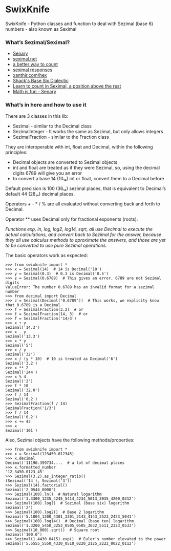 # SwixKnife
SwixKnife - Python classes and function to deal with Sezimal (base 6) numbers - also known as Seximal
### What’s Sezimal/Seximal?
* [Senary](https://en.wikipedia.org/wiki/Senary)
* [seximal.net](https://www.seximal.net/)
* [a better way to count](https://www.youtube.com/watch?v=qID2B4MK7Y0)
* [seximal responses](https://www.youtube.com/watch?v=wXeX_XKSNlc)
* [xanthir.com/hex](https://xanthir.com/hex)
* [Shack's Base Six Dialectic](http://shacktoms.org/base-six/base-six.htm)
* [Learn to count in Seximal, a position above the rest](https://hackaday.com/2018/07/20/learn-to-count-in-seximal-its-a-position-above-the-rest/)
* [Math is fun - Senary](https://www.mathsisfun.com/definitions/senary.html)

### What’s in here and how to use it
There are 3 classes in this lib:
* Sezimal - similar to the Decimal class
* SezimalInteger - It works the same as Sezimal, but only allows integers
* SezimalFraction - similar to the Fraction class

They are interoperable with int, float and Decimal, within the following principles:
* Decimal objects are converted to Sezimal objects
* int and float are treated as if they were Sezimal, so, using the decimal digits 6789 will give you an error
* to convert a base 14 (10₁₄) int or float, convert them to a Decimal before

Default precision is 100 (36₁₄) sezimal places, that is equivalent to Decimal’s default 44 (28₁₄) decimal places.

Operators + - * / % are all evaluated without converting back and forth to Decimal.

Operator ** uses Decimal only for fractional exponents (roots).

*Functions exp, ln, log, log2, log14, sqrt, all use Decimal to execute the actual calculations, and convert back to Sezimal for the answer, because they all use calculus methods to aproximate the answers, and those are yet to be converted to use pure Sezimal operations.*

The basic operators work as expected:

    >>> from swixknife import *
    >>> x = Sezimal(14)  # 14 is Decimal('10')
    >>> y = Sezimal(0.3)  # 0.3 is Decimal('0.5')
    >>> z = Sezimal(0.6789)  # This gives an error, 6789 are not Sezimal digits
    ValueError: The number 0.6789 has an invalid format for a sezimal number
    >>> from decimal import Decimal
    >>> z = Sezimal(Decimal('0.6789'))  # This works, we explicity know that 0.6789 is a Decimal
    >>> f = SezimalFraction(3.2)  # or
    >>> f = SezimalFraction(14, 3)  # or
    >>> f = SezimalFraction('14/3')
    >>> x + y
    Sezimal('14.3')
    >>> x - y
    Sezimal('13.3')
    >>> x * y
    Sezimal('5')
    >>> x / y
    Sezimal('32')
    >>> x / (y * 10)  # 10 is treated as Decimal('6')
    Sezimal('3.2')
    >>> x ** 2
    Sezimal('244')
    >>> x % 4
    Sezimal('2')
    >>> f * 10
    Sezimal('32.0')
    >>> f / 14
    Sezimal('0.2')
    >>> SezimalFraction(f / 14)
    SezimalFraction('1/3')
    >>> f / 14
    Sezimal('0.2')
    >>> x += 43
    >>> x
    Sezimal('101')

Also, Sezimal objects have the following methods/properties:

    >>> from swixknife import *
    >>> x = Sezimal(123450.012345)
    >>> x.decimal
    Decimal('11190.399734....  # a lot of decimal places
    >>> x.formatted_number
    '12_3450.0123_45'
    >>> Sezimal(3.2).as_integer_ratio()
    (Sezimal('14'), Sezimal('3'))
    >>> Sezimal(14).factorial()
    Sezimal('2_0544_0000')
    >>> Sezimal(100).ln()  # Natural logarithm
    Sezimal('3.3300_1235_4245_5414_4234_5013_3035_4200_0312')
    >>> Sezimal(100).log()  # Sezimal (base six) logarithm
    Sezimal('2')
    >>> Sezimal(100).log2()  # Base 2 logarithm
    Sezimal('5.1004_1200_4301_3301_2143_4143_2523_2423_5041')
    >>> Sezimal(100).log14()  # Decimal (base ten) logarithm
    Sezimal('1.3200_5450_3253_0505_0505_3032_5511_2323_0533')
    >>> Sezimal(10_000).sqrt()  # Square root
    Sezimal('100.0')
    >>> Sezimal(1.4430_0415).exp()  # Euler’s number elevated to the power
    Sezimal('5.5555_5550_4330_0510_0220_2125_2222_0022_0112')
